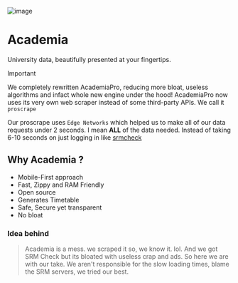 ![image](https://github.com/Rahuletto/academiapro/blob/main/public/og.png?raw=true)

# Academia
University data, beautifully presented at your fingertips.

> [!IMPORTANT]
> We completely rewritten AcademiaPro, reducing more bloat, useless algorithms and infact whole new engine under the hood!
> AcademiaPro now uses its very own web scraper instead of some third-party APIs. We call it `proscrape`
> 
> Our proscrape uses `Edge Networks` which helped us to make all of our data requests under 2 seconds. I mean **ALL** of the data needed. Instead of taking 6-10 seconds on just logging in like [srmcheck](https://a.srmcheck.me)

## Why Academia ?

- Mobile-First approach
- Fast, Zippy and RAM Friendly
- Open source
- Generates Timetable
- Safe, Secure yet transparent
- No bloat

### Idea behind

> Academia is a mess. we scraped it so, we know it. lol. And we got SRM Check but its bloated with useless crap and ads. So here we are with our take. We aren't responsible for the slow loading times, blame the SRM servers, we tried our best.

